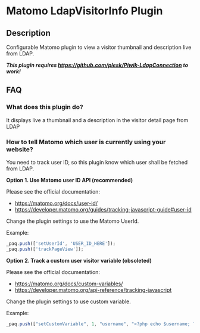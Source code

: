 # Matomo LdapVisitorInfo Plugin

## Description

Configurable Matomo plugin to view a visitor thumbnail and description live from LDAP.

***This plugin requires https://github.com/plesk/Piwik-LdapConnection to work!***

## FAQ

### What does this plugin do?

It displays live a thumbnail and a description in the visitor detail page from LDAP


### How to tell Matomo which user is currently using your website?

You need to track user ID, so this plugin know which user shall be fetched from LDAP.

__Option 1. Use Matomo user ID API (recommended)__

Please see the official documentation: 
- https://matomo.org/docs/user-id/
- https://developer.matomo.org/guides/tracking-javascript-guide#user-id

Change the plugin settings to use the Matomo UserId.

Example:
```javascript
_paq.push(['setUserId', 'USER_ID_HERE']);
_paq.push(['trackPageView']);
```

__Option 2. Track a custom user visitor variable (obsoleted)__

Please see the official documentation: 
- https://matomo.org/docs/custom-variables/
- https://developer.matomo.org/api-reference/tracking-javascript

Change the plugin settings to use custom variable.

Example:
```javascript
_paq.push(["setCustomVariable", 1, "username", "<?php echo $username; ?>", "visit"]);`
```

